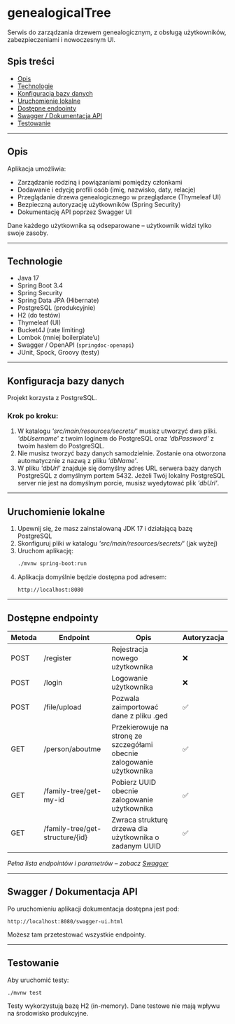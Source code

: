 
# genealogicalTree

Serwis do zarządzania drzewem genealogicznym, z obsługą użytkowników, zabezpieczeniami i nowoczesnym UI.

## Spis treści

- [Opis](#opis)
- [Technologie](#technologie)
- [Konfiguracja bazy danych](#konfiguracja-bazy-danych)
- [Uruchomienie lokalne](#uruchomienie-lokalne)
- [Dostępne endpointy](#dostępne-endpointy)
- [Swagger / Dokumentacja API](#swagger--dokumentacja-api)
- [Testowanie](#testowanie)

---

## Opis

Aplikacja umożliwia:
- Zarządzanie rodziną i powiązaniami pomiędzy członkami
- Dodawanie i edycję profili osób (imię, nazwisko, daty, relacje)
- Przeglądanie drzewa genealogicznego w przeglądarce (Thymeleaf UI)
- Bezpieczną autoryzację użytkowników (Spring Security)
- Dokumentację API poprzez Swagger UI

Dane każdego użytkownika są odseparowane – użytkownik widzi tylko swoje zasoby.

---

## Technologie

- Java 17
- Spring Boot 3.4
- Spring Security
- Spring Data JPA (Hibernate)
- PostgreSQL (produkcyjnie)
- H2 (do testów)
- Thymeleaf (UI)
- Bucket4J (rate limiting)
- Lombok (mniej boilerplate’u)
- Swagger / OpenAPI (`springdoc-openapi`)
- JUnit, Spock, Groovy (testy)

---

## Konfiguracja bazy danych

Projekt korzysta z PostgreSQL.

### Krok po kroku:

1. W katalogu *'src/main/resources/secrets/'* musisz utworzyć dwa pliki.
   *'dbUsername'* z twoim loginem do PostgreSQL oraz
   *'dbPassword'* z twoim hasłem do  PostgreSQL.
2. Nie musisz tworzyć bazy danych samodzielnie.
   Zostanie ona otworzona automatycznie z nazwą z pliku *'dbName'*.
3. W pliku *'dbUrl'* znajduje się domyślny adres URL serwera bazy danych PostgreSQL z domyślnym portem 5432. Jeżeli Twój lokalny PostgreSQL server nie jest na domyślnym porcie, musisz wyedytować plik *'dbUrl'*.

---

## Uruchomienie lokalne
1. Upewnij się, że masz zainstalowaną JDK 17 i działającą bazę PostgreSQL
2. Skonfiguruj pliki w katalogu *'src/main/resources/secrets/'* (jak wyżej)
3. Uruchom aplikację:
   ```bash
   ./mvnw spring-boot:run
   ```
4. Aplikacja domyślnie będzie dostępna pod adresem:
   ```
   http://localhost:8080
   ```

---

## Dostępne endpointy


| Metoda | Endpoint               | Opis                                                                    | Autoryzacja |
| ------ | ---------------------- |-------------------------------------------------------------------------|-------------|
| POST   | /register              | Rejestracja nowego użytkownika                                          | ❌          |
| POST   | /login                 | Logowanie użytkownika                                                   | ❌          |
| POST   | /file/upload           | Pozwala zaimportować dane z pliku .ged                                  | ✅          |
| GET    | /person/aboutme        | Przekierowuje na stronę ze szczegółami obecnie zalogowanie użytkownika  | ✅          |
| GET    | /family-tree/get-my-id | Pobierz UUID obecnie zalogowanie użytkownika                            | ✅          |
| GET    | /family-tree/get-structure/{id} | Zwraca strukturę drzewa dla użytkownika o zadanym UUID         | ✅          |

_Pełna lista endpointów i parametrów – zobacz  [Swagger](#swagger--dokumentacja-api)_

---

## Swagger / Dokumentacja API
Po uruchomieniu aplikacji dokumentacja dostępna jest pod:
   ```
   http://localhost:8080/swagger-ui.html
   ```
Możesz tam przetestować wszystkie endpointy.

---

## Testowanie
Aby uruchomić testy:
   ```bash
   ./mvnw test
   ```
Testy wykorzystują bazę H2 (in-memory). Dane testowe nie mają wpływu na środowisko produkcyjne.